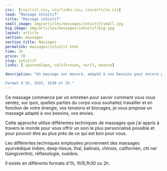 ```yaml
---
css:  [css/list.css, css/links.css, css/article.css]
lead: "Massage intuitif"
title: "Massage intuitif"
small_image: img/articles/massages/intuitif/small.jpg
big_image: img/articles/massages/intuitif/big.jpg
layout: article
section: massages
section_title: Massages
permalink: massages/intuitif.html
time: 1h
price: 70
slug: intuitif
links: [ ayurvedique, californien, tarif, beaute]

description: "Un massage sur mesure, adapté à vos besoins pour encore plus de détente et de bien-être.

Format d'1h, 1h15, 1h30 et 2h."
---
```

Ce massage commence par un entretien pour savoir comment vous vous sentez, sur quoi, 
quelles parties du corps vous souhaitez travailler et en fonction de votre énergie, vos 
tensions et blocages, je vous propose un massage adapté à vos besoins, vos envies.


Cette approche utilise différentes techniques de massages que j’ai appris à travers le monde 
pour vous offrir un soin le plus personnalisé possible et pour pouvoir être au plus près de ce
qui est bon pour vous.


Les différentes techniques employées proviennent des massages ayurvédique indien, 
deep-tissue, thaï, balinais, chinois, californien, chi nei tsang(ventre), réflexologie, suédois.

Il existe en différents formats d'1h, 1h15,1h30 ou 2h.
